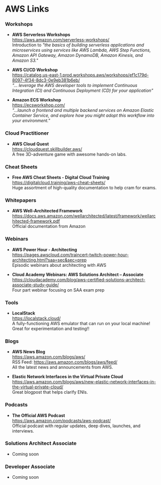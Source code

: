 # AWS Links

### Workshops
- **AWS Serverless Workshops**  
  https://aws.amazon.com/serverless-workshops/  
  Introduction to *"the basics of building serverless applications and microservices using services like AWS Lambda, AWS Step Functions, Amazon API Gateway, Amazon DynamoDB, Amazon Kinesis, and Amazon S3."*

- **AWS CI/CD Workshop**  
  https://catalog.us-east-1.prod.workshops.aws/workshops/ef1c179d-8097-4f34-8dc3-0e9eb381b6eb/  
  *"... leverage the AWS developer tools to implement Continuous Integration (CI) and Continuous Deployment (CD) for your application"*

- **Amazon ECS Workshop**  
  https://ecsworkshop.com/  
  *"...launch a frontend and multiple backend services on Amazon Elastic Container Service, and explore how you might adopt this workflow into your environment."*

### Cloud Practitioner 
- **AWS Cloud Quest**  
  https://cloudquest.skillbuilder.aws/  
  A free 3D-adventure game with awesome hands-on labs.
  
### Cheat Sheets
- **Free AWS Cheat Sheets - Digital Cloud Training**  
  https://digitalcloud.training/aws-cheat-sheets/  
  Huge assortment of high-quality documentation to help cram for exams.

### Whitepapers
- **AWS Well-Architected Framework**  
  https://docs.aws.amazon.com/wellarchitected/latest/framework/wellarchitected-framework.pdf  
  Official documentation from Amazon

### Webinars
- **AWS Power Hour - Architecting**  
  https://pages.awscloud.com/traincert-twitch-power-hour-architecting.html?saa=sec&sec=prep  
  Episodic webinars about architecting with AWS

- **Cloud Academy Webinars: AWS Solutions Architect – Associate**  
  https://cloudacademy.com/blog/aws-certified-solutions-architect-associate-study-guide/  
  Four part webinar focusing on SAA exam prep

  

### Tools
- **LocalStack**  
  https://localstack.cloud/  
  A fully-functioning AWS emulator that can run on your local machine! Great for experimentation and testing!!

### Blogs
- **AWS News Blog**  
  https://aws.amazon.com/blogs/aws/   
  RSS Feed: https://aws.amazon.com/blogs/aws/feed/   
  All the latest news and announcements from AWS.

- **Elastic Network Interfaces in the Virtual Private Cloud**  
  https://aws.amazon.com/blogs/aws/new-elastic-network-interfaces-in-the-virtual-private-cloud/  
  Great blogpost that helps clarify ENIs.   
  
### Podcasts

- **The Official AWS Podcast**  
  https://aws.amazon.com/podcasts/aws-podcast/    
  Official podcast with regular updates, deep dives, launches, and interviews.

### Solutions Architect Associate
- Coming soon

### Developer Associate
- Coming soon